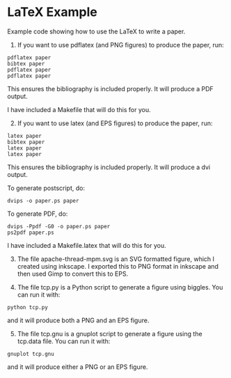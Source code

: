 # LaTeX Example

Example code showing how to use the LaTeX to write a paper.

1) If you want to use pdflatex (and PNG figures) to produce the paper, run:

```
pdflatex paper
bibtex paper
pdflatex paper
pdflatex paper
```

This ensures the bibliography is included properly.  It will
produce a PDF output.

I have included a Makefile that will do this for you.

2) If you want to use latex (and EPS figures) to produce the paper, run:

```
latex paper
bibtex paper
latex paper
latex paper
```

This ensures the bibliography is included properly.  It will
produce a dvi output.

To generate postscript, do:

```
dvips -o paper.ps paper
```

To generate PDF, do:

```
dvips -Ppdf -G0 -o paper.ps paper
ps2pdf paper.ps
```

I have included a Makefile.latex that will do this for you.

3) The file apache-thread-mpm.svg is an SVG formatted figure, which I created
using inkscape.  I exported this to PNG format in inkscape and then
used Gimp to convert this to EPS.

4) The file tcp.py is a Python script to generate a figure using biggles.
You can run it with:

```
python tcp.py
```

and it will produce both a PNG and an EPS figure.

5) The file tcp.gnu is a gnuplot script to generate a figure using the
tcp.data file.  You can run it with:

```
gnuplot tcp.gnu
```

and it will produce either a PNG or an EPS figure.

